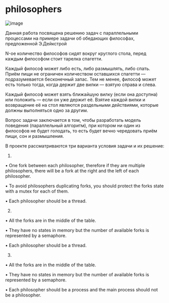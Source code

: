 # philosophers


![image](https://user-images.githubusercontent.com/78923396/121812169-8a614a00-cc6f-11eb-98b5-f3d944ebe8d9.png)

Данная работа посвящена решению задач с параллельными процессами на примере задачи об обедающих философах,
предложенной Э.Дейкстрой

N-ое количество философов сидят вокруг круглого стола, перед каждым философом стоит тарелка спагетти. 

Каждый философ может либо есть, либо размышлять, либо спать. Приём пищи не ограничен количеством оставшихся спагетти — подразумевается бесконечный запас. Тем не менее, философ может есть только тогда, когда держит две вилки — взятую справа и слева.

Каждый философ может взять ближайшую вилку (если она доступна) или положить — если он уже держит её. Взятие каждой вилки и возвращение её на стол являются раздельными действиями, которые должны выполняться одно за другим.

Вопрос задачи заключается в том, чтобы разработать модель поведения (параллельный алгоритм), при котором ни один из философов не будет голодать, то есть будет вечно чередовать приём пищи, сон и размышления.

В проекте рассматриваются три варианта условия задачи и их решение: 

1.

  • One fork between each philosopher, therefore if they are multiple philosophers, there will be a fork at the right and the left of each philosopher.
  
  • To avoid philosophers duplicating forks, you should protect the forks state with a mutex for each of them.
  
  • Each philosopher should be a thread.
  
2.

  • All the forks are in the middle of the table.
  
  • They have no states in memory but the number of available forks is represented by a semaphore.
  
  • Each philosopher should be a thread.


3.

  • All the forks are in the middle of the table.
  
  • They have no states in memory but the number of available forks is represented by a semaphore.
  
  • Each philosopher should be a process and the main process should not be a philosopher.
